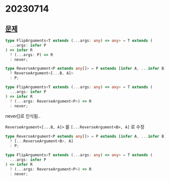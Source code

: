 # 20230714

## [문제](https://www.typescriptlang.org/play?ssl=26&ssc=141&pln=24&pc=1#code/PQKgUABBDMCMCcA2CBaCAxANgSwA4QEEAnAcwFcBbAUwDsAXAZ0lRVbeYCMBPCAK2wCGNEgwAWQiAAoAAvyEjxNanQEBKCAGJqAE2yVNA0pVqMwzDRYgBFMlQZ1sAexpmoASQq5MVavQh1RKn8uXCCANyoiBicaCEcAMwhMR20BMQByBggAA1yAfQA6eJxcXOyC1wgAFRCgsqw8YnJfRgAeKoA+MogiKgBHMmxerPiyGgBjB2dg0Jzcqu6hbR6qOjIiGiyBCBoqAHcIUYmp2LpaiD3RbHHRCHEsgKCGAWoVtY2ZoITqiA4yOhWESiVGWuEML1WkQYFWY6EcRAgVAAHi8vFQAFyVMpnUIMcZEPB0Zg4oINXChZYAXgwJSaxnoDFakkMJAADOiIPYCcIADQQFmwDk0SgcSJ8lkAJg5HEcjm8QnUlI6EDCjmw2g6zGAwCkLPZv1l8po4tIgp2IrF-NIUs5dG5JEVytV6uYZUqyoAath9nFYgBxbB0AASZA4HNEdDouAY6O1jBuBV40PhJGAcCQYBAwDMoAgeXzBcLBYgAE1HOsIABhFJBIORIJFxv5iBZswkiAAJSoQIYVDpLVaAAVEUi6LRtFsaFwANoAXWV1OHyLHNAnEGn2Bo8UihD5BX3m+3CIAQrOIAB+TvdqF9owD6f7grHvkEecQDmDtvnMn9kyMqojiua6SI+LIxvyU6OhBXALj8y7jlkIH7mBHKHjug5QWhCIdheUigaQWQcl2Pa3s0JhDsqUE4UK15EDmIB5k2RbVHYAKVmkdiMUxxattgnjwgC7YAN4QAAogMAiYHyolIqEkwQAAvocRCOBQEDpNIJIoDckneMIdjAP82CYAw6RmOMzj2Py740o0d5-ky8SyhyXKbg6EBKuaFCikQsFzl+szjBxWTUtOzAyXJdCtOJZCSa0P72QyTJQTKcpUEIHR8pIKWGulNAdJl4WyVQkzRRJmDxbSiVtJITmOC5dpuVBwreZEmVSHVDX2s1Fq+YVUARSVUUxXFCVkUlzKkPqrm8laJBmi1PkmiQNqpUaUHOhqWV6tKuVCMtC29ctNoze5nmbQVPJgLOAVBJEKlRB565ajqmkMCgyKRR9RAPbCVXjW0mSNcI6T9RA2oQG9H3FZM32-VAY30m0IkANZUFwHLpGEkm2OkilgxDUOfUNcPwn9dkA4y07pAI5LeOkfLpBwQgswzECwKyrJ8iJAgcrAinzldUCE4w0NffdZMI-9SOMsKmCYBAAA+EBjNoVDxJuIKFTdYC5txhYYOsjwIgAymO0ZcfrLbZqAzDKib4i9BAXDlgiDBykZlnhpG0axsA8aiImyakGmCCIMAQgMHskR2xAXo+u7mCe5s3tRjGcZ4oHSYFCmodIMAifJ0wUDKgAsvCQSVuI8u0CQdip77GcJtnKaZtmQA)

```ts
type FlipArguments<T extends (...args: any) => any> = T extends (
  ...args: infer P
) => infer R
  ? (...args: P) => R
  : never;
```

```ts
type ReverseArgument<P extends any[]> = P extends [infer A, ...infer B]
  ? ReverseArgument<[...B, A]>
  : P;

type FlipArguments<T extends (...args: any) => any> = T extends (
  ...args: infer P
) => infer R
  ? (...args: ReverseArgument<P>) => R
  : never;
```

never[]로 인식됨..

`ReverseArgument<[...B, A]>` 를 `[...ReverseArgument<B>, A]` 로 수정

```ts
type ReverseArgument<P extends any[]> = P extends [infer A, ...infer B]
  ? [...ReverseArgument<B>, A]
  : P;

type FlipArguments<T extends (...args: any) => any> = T extends (
  ...args: infer P
) => infer R
  ? (...args: ReverseArgument<P>) => R
  : never;
```
